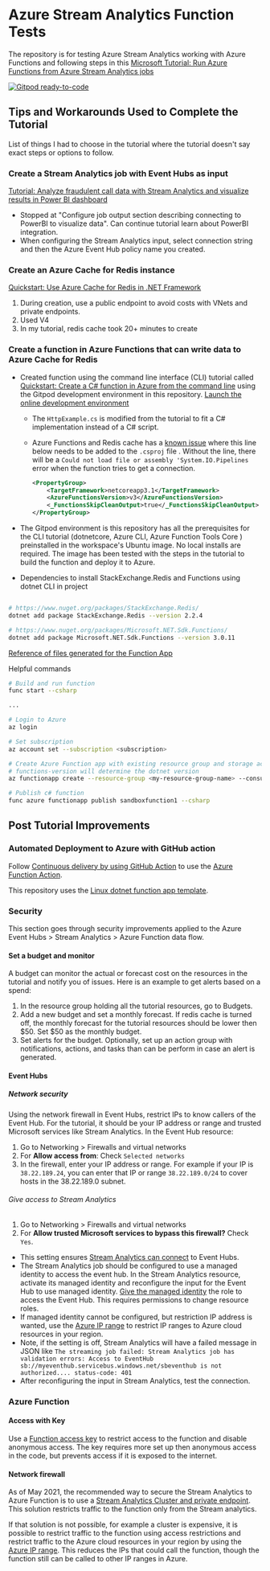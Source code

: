 # Azure Stream Analytics Function Tests

The repository is for testing Azure Stream Analytics working with Azure Functions and following steps in this [Microsoft Tutorial: Run Azure Functions from Azure Stream Analytics jobs](https://docs.microsoft.com/en-us/azure/stream-analytics/stream-analytics-with-azure-functions)

[![Gitpod ready-to-code](https://img.shields.io/badge/Gitpod-ready--to--code-blue?logo=gitpod)](https://gitpod.io/#https://github.com/justintungonline/azure-sa-function-tests)

## Tips and Workarounds Used to Complete the Tutorial

List of things I had to choose in the tutorial where the tutorial doesn't say exact steps or options to follow.

### Create a Stream Analytics job with Event Hubs as input

[Tutorial: Analyze fraudulent call data with Stream Analytics and visualize results in Power BI dashboard](https://docs.microsoft.com/en-us/azure/stream-analytics/stream-analytics-real-time-fraud-detection)

- Stopped at "Configure job output section describing connecting to PowerBI to visualize data". Can continue tutorial learn about PowerBI integration.
- When configuring the Stream Analytics input, select connection string and then the Azure Event Hub policy name you created.

### Create an Azure Cache for Redis instance

[Quickstart: Use Azure Cache for Redis in .NET Framework](https://docs.microsoft.com/en-us/azure/azure-cache-for-redis/cache-dotnet-how-to-use-azure-redis-cache#create-a-cache)

1. During creation, use a public endpoint to avoid costs with VNets and private endpoints.
2. Used V4
3. In my tutorial, redis cache took 20+ minutes to create

### Create a function in Azure Functions that can write data to Azure Cache for Redis

- Created function using the command line interface (CLI) tutorial called [Quickstart: Create a C# function in Azure from the command line](https://docs.microsoft.com/en-us/azure/azure-functions/create-first-function-cli-csharp?tabs=azure-cli%2Ccurl) using the Gitpod development environment in this repository. [Launch the online development environment](https://gitpod.io/#https://github.com/justintungonline/azure-sa-function-tests)
  - The `HttpExample.cs` is modified from the tutorial to fit a C# implementation instead of a C# script.
  - Azure Functions and Redis cache has a [known issue](https://github.com/StackExchange/StackExchange.Redis/issues/1655) where this line below needs to be added to the `.csproj` file . Without the line, there will be a `Could not load file or assembly 'System.IO.Pipelines` error when the function tries to get a connection.

    ```xml
    <PropertyGroup>
        <TargetFramework>netcoreapp3.1</TargetFramework>
        <AzureFunctionsVersion>v3</AzureFunctionsVersion>
        <_FunctionsSkipCleanOutput>true</_FunctionsSkipCleanOutput> <!-- *** this line was added *** -->
    </PropertyGroup>
    ```

- The Gitpod environment is this repository has all the prerequisites for the CLI tutorial (dotnetcore, Azure CLI, Azure Function Tools Core ) preinstalled in the workspace's Ubuntu image. No local installs are required. The image has been tested with the steps in the tutorial to build the function and deploy it to Azure.
- Dependencies to install StackExchange.Redis and Functions using dotnet CLI in project

```sh

# https://www.nuget.org/packages/StackExchange.Redis/
dotnet add package StackExchange.Redis --version 2.2.4

# https://www.nuget.org/packages/Microsoft.NET.Sdk.Functions/
dotnet add package Microsoft.NET.Sdk.Functions --version 3.0.11

```

[Reference of files generated for the Function App](https://docs.microsoft.com/en-us/azure/azure-functions/functions-develop-vs-code?tabs=csharp#generated-project-files)

Helpful commands

```sh
# Build and run function
func start --csharp

...

# Login to Azure
az login

# Set subscription
az account set --subscription <subscription>

# Create Azure Function app with existing resource group and storage account I created in advance of creating the function, then publish
# functions-version will determine the dotnet version
az functionapp create --resource-group <my-resource-group-name> --consumption-plan-location canadacentral --functions-version 3 --name sandboxfunction1 --storage-account sandboxstorageaccount

# Publish c# function
func azure functionapp publish sandboxfunction1 --csharp
```

## Post Tutorial Improvements

### Automated Deployment to Azure with GitHub action

Follow [Continuous delivery by using GitHub Action](https://docs.microsoft.com/en-us/azure/azure-functions/functions-how-to-github-actions?tabs=dotnet) to use the [Azure Function Action](https://github.com/marketplace/actions/azure-functions-action).

This repository uses the [Linux dotnet function app template](https://github.com/Azure/actions-workflow-samples/blob/master/FunctionApp/linux-dotnet-functionapp-on-azure.yml).

### Security

This section goes through security improvements applied to the Azure Event Hubs > Stream Analytics > Azure Function data flow.

#### Set a budget and monitor

A budget can monitor the actual or forecast cost on the resources in the tutorial and notify you of issues. Here is an example to get alerts based on a spend:

1. In the resource group holding all the tutorial resources, go to Budgets.
2. Add a new budget and set a monthly forecast. If redis cache is turned off, the monthly forecast for the tutorial resources should be lower then $50. Set $50 as the monthly budget.
3. Set alerts for the budget. Optionally, set up an action group with notifications, actions, and tasks than can be perform in case an alert is generated.

#### Event Hubs

##### Network security

Using the network firewall in Event Hubs, restrict IPs to know callers of the Event Hub. For the tutorial, it should be your IP address or range and trusted Microsoft services like Stream Analytics. In the Event Hub resource:

1. Go to Networking > Firewalls and virtual networks
2. For **Allow access from**: Check `Selected networks`
3. In the firewall, enter your IP address or range. For example if your IP is `38.22.189.24`, you can enter that IP or range `38.22.189.0/24` to cover hosts in the 38.22.189.0 subnet.

###### Give access to Stream Analytics

1. Go to Networking > Firewalls and virtual networks
2. For **Allow trusted Microsoft services to bypass this firewall?** Check `Yes`.

- This setting ensures [Stream Analytics can connect](https://docs.microsoft.com/en-us/azure/event-hubs/event-hubs-ip-filtering) to Event Hubs.
- The Stream Analytics job should be configured to use a managed identity to access the event hub. In the Stream Analytics resource, activate its managed identity and reconfigure the input for the Event Hub to use managed identity. [Give the managed identity](https://docs.microsoft.com/en-us/azure/stream-analytics/event-hubs-managed-identity) the role to access the Event Hub. This requires permissions to change resource roles.
- If managed identity cannot be configured, but restriction IP address is wanted, use the [Azure IP range](https://www.microsoft.com/en-us/download/details.aspx?id=56519) to restrict IP ranges to Azure cloud resources in your region.
- Note, if the setting is off, Stream Analytics will have a failed message in JSON like `The streaming job failed: Stream Analytics job has validation errors: Access to EventHub sb://myeventhub.servicebus.windows.net/sbeventhub is not authorized.... status-code: 401`
- After reconfiguring the input in Stream Analytics, test the connection.

### Azure Function

#### Access with Key

Use a [Function access key](https://docs.microsoft.com/en-us/azure/azure-functions/functions-bindings-http-webhook-trigger?tabs=csharp#authorization-keys) to restrict access to the function and disable anonymous access. The key requires more set up then anonymous access in the code, but prevents access if it is exposed to the internet.

#### Network firewall

As of May 2021, the recommended way to secure the Stream Analytics to Azure Function is to use a [Stream Analytics Cluster and private endpoint](https://docs.microsoft.com/en-us/azure/stream-analytics/private-endpoints). This solution restricts traffic to the function only from the Stream analytics.

If that solution is not possible, for example a cluster is expensive, it is possible to restrict traffic to the function using access restrictions and restrict traffic to the Azure cloud resources in your region by using the [Azure IP range](https://www.microsoft.com/en-us/download/details.aspx?id=56519). This reduces the IPs that could call the function, though the function still can be called to other IP ranges in Azure.
